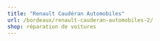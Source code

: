 ```yaml
---
title: "Renault Caudéran Automobiles"
url: /bordeaux/renault-cauderan-automobiles-2/
shop: réparation de voitures
---
```

